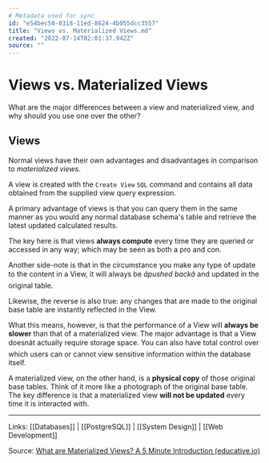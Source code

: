 ```yaml
---
# Metadata used for sync
id: "e54bec50-0318-11ed-8624-4b055dcc3557"
title: "Views vs. Materialized Views.md"
created: "2022-07-14T02:01:37.942Z"
source: ""
---
```


# Views vs. Materialized Views

What are the major differences between a view and materialized view, and why should you use one over the other?

## Views

Normal views have their own advantages and disadvantages in comparison to *materialized views*.

A view is created with the `Create View` `SQL` command and contains all data obtained from the supplied view query expression. 

A primary advantage of views is that you can query them in the same manner as you would any normal database schema's table and retrieve the latest updated calculated results. 

The key here is that views **always compute** every time they are queried or accessed in any way; which may be seen as both a pro and con.

Another side-note is that in the circumstance you make any type of update to the content in a View, it will always be *âpushed backâ* and updated in the original table.

Likewise, the reverse is also true: any changes that are made to the original base table are instantly reflected in the View.

What this means, however, is that the performance of a View will **always be slower** than that of a materialized view. The major advantage is that a View doesnât actually require storage space. You can also have total control over which users can or cannot view sensitive information within the database itself.

A materialized view, on the other hand, is a **physical copy** of those original base tables. Think of it more like a photograph of the original base table. The key difference is that a materialized view **will not be updated** every time it is interacted with.


***

Links: [[Databases]] | [[PostgreSQL]] | [[System Design]] | [[Web Development]]

Source: [What are Materialized Views? A 5 Minute Introduction (educative.io)](https://www.educative.io/blog/materialized-view-introduction)

